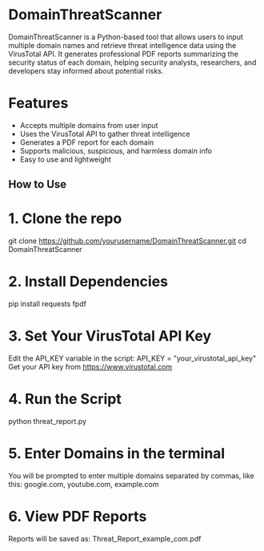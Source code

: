 # DomainThreatScanner
DomainThreatScanner is a Python-based tool that allows users to input multiple domain names and retrieve threat intelligence data using the VirusTotal API. It generates professional PDF reports summarizing the security status of each domain, helping security analysts, researchers, and developers stay informed about potential risks.
# Features
- Accepts multiple domains from user input
- Uses the VirusTotal API to gather threat intelligence
- Generates a PDF report for each domain
- Supports malicious, suspicious, and harmless domain info
- Easy to use and lightweight

## How to Use
# 1. Clone the repo
git clone https://github.com/yourusername/DomainThreatScanner.git
cd DomainThreatScanner
# 2. Install Dependencies
pip install requests fpdf
# 3. Set Your VirusTotal API Key
Edit the API_KEY variable in the script:
API_KEY = "your_virustotal_api_key"
Get your API key from https://www.virustotal.com
# 4. Run the Script
python threat_report.py
# 5. Enter Domains in the terminal
You will be prompted to enter multiple domains separated by commas, like this:
google.com, youtube.com, example.com
# 6. View PDF Reports
Reports will be saved as:
Threat_Report_example_com.pdf
